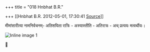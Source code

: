 +++
title = "018 Hnbhat B.R."

+++
[[Hnbhat B.R.	2012-05-01, 17:30:41 [Source](https://groups.google.com/g/bvparishat/c/tUbro-CgG00)]]



मीमांसारीत्या नामनिर्वचनम्- अतिशयिता रात्रिः - अस्यास्तीति - अतिरात्रः - अच् प्रत्ययः मत्वर्थीयः।

  

![Inline image 1](https://groups.google.com/group/bvparishat/attach/15bb967f2c4c9c72/image.png?part=0.1)  

  

  

  



